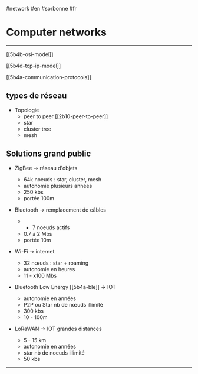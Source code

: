 #network #en #sorbonne #fr
# Computer networks
---


[[5b4b-osi-model]]

[[5b4d-tcp-ip-model]]


[[5b4a-communication-protocols]]

## types de réseau
+ Topologie
	+ peer to peer [[2b10-peer-to-peer]]
	+ star
	+ cluster tree
	+ mesh


## Solutions grand public
+ ZigBee -> réseau d'objets
	+ 64k noeuds : star, cluster, mesh
	+ autonomie plusieurs années
	+ 250 kbs
	+ portée 100m
+ Bluetooth -> remplacement de câbles
	+ + 7 noeuds actifs
	+ 0.7 à 2 Mbs
	+ portée 10m
+ Wi-Fi -> internet
	+ 32 nœuds : star + roaming
	+ autonomie en heures
	+ 11 - x100 Mbs 
+ Bluetooth Low Energy [[5b4a-ble]] -> IOT 
	+ autonomie en années
	+ P2P ou Star nb de nœuds illimité
	+ 300 kbs
	+ 10 - 100m

+ LoRaWAN -> IOT grandes distances
	+ 5 - 15 km
	+ autonomie en années
	+ star nb de noeuds illimité
	+ 50 kbs




---

